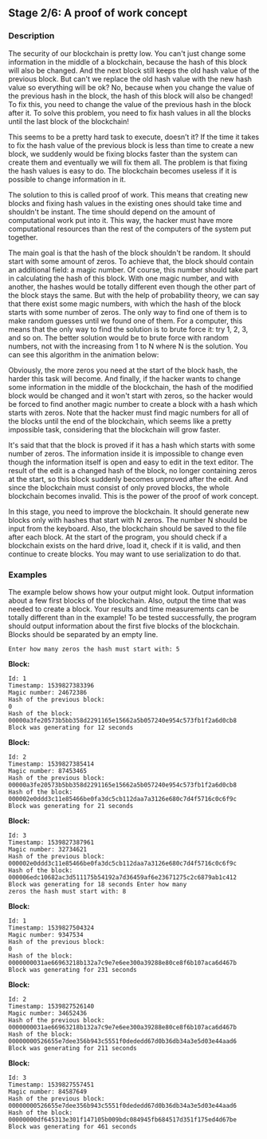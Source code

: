 ## Stage 2/6: A proof of work concept

### Description

The security of our blockchain is pretty low. You can't just change some information in the middle of a blockchain,
because the hash of this block will also be changed. And the next block still keeps the old hash value of the previous
block. But can't we replace the old hash value with the new hash value so everything will be ok? No, because when you
change the value of the previous hash in the block, the hash of this block will also be changed! To fix this, you need
to change the value of the previous hash in the block after it. To solve this problem, you need to fix hash values in
all the blocks until the last block of the blockchain!

This seems to be a pretty hard task to execute, doesn’t it? If the time it takes to fix the hash value of the previous
block is less than time to create a new block, we suddenly would be fixing blocks faster than the system can create them
and eventually we will fix them all. The problem is that fixing the hash values is easy to do. The blockchain becomes
useless if it is possible to change information in it.

The solution to this is called proof of work. This means that creating new blocks and fixing hash values in the existing
ones should take time and shouldn't be instant. The time should depend on the amount of computational work put into it.
This way, the hacker must have more computational resources than the rest of the computers of the system put together.

The main goal is that the hash of the block shouldn't be random. It should start with some amount of zeros. To achieve
that, the block should contain an additional field: a magic number. Of course, this number should take part in
calculating the hash of this block. With one magic number, and with another, the hashes would be totally different even
though the other part of the block stays the same. But with the help of probability theory, we can say that there exist
some magic numbers, with which the hash of the block starts with some number of zeros. The only way to find one of them
is to make random guesses until we found one of them. For a computer, this means that the only way to find the solution
is to brute force it: try 1, 2, 3, and so on. The better solution would be to brute force with random numbers, not with
the increasing from 1 to N where N is the solution. You can see this algorithm in the animation below:

Obviously, the more zeros you need at the start of the block hash, the harder this task will become. And finally, if the
hacker wants to change some information in the middle of the blockchain, the hash of the modified block would be changed
and it won't start with zeros, so the hacker would be forced to find another magic number to create a block with a hash
which starts with zeros. Note that the hacker must find magic numbers for all of the blocks until the end of the
blockchain, which seems like a pretty impossible task, considering that the blockchain will grow faster.

It's said that that the block is proved if it has a hash which starts with some number of zeros. The information inside
it is impossible to change even though the information itself is open and easy to edit in the text editor. The result of
the edit is a changed hash of the block, no longer containing zeros at the start, so this block suddenly becomes
unproved after the edit. And since the blockchain must consist of only proved blocks, the whole blockchain becomes
invalid. This is the power of the proof of work concept.

In this stage, you need to improve the blockchain. It should generate new blocks only with hashes that start with N
zeros. The number N should be input from the keyboard. Also, the blockchain should be saved to the file after each
block. At the start of the program, you should check if a blockchain exists on the hard drive, load it, check if it is
valid, and then continue to create blocks. You may want to use serialization to do that.

### Examples 

The example below shows how your output might look. Output information about a few first blocks of the
blockchain. Also, output the time that was needed to create a block. Your results and time measurements can be totally
different than in the example! To be tested successfully, the program should output information about the first five
blocks of the blockchain. Blocks should be separated by an empty line.

`Enter how many zeros the hash must start with: 5`

**Block:**

    Id: 1 
    Timestamp: 1539827383396 
    Magic number: 24672386 
    Hash of the previous block:
    0 
    Hash of the block:
    00000a3fe20573b5bb358d2291165e15662a5b057240e954c573fb1f2a6d0cb8 
    Block was generating for 12 seconds

**Block:**

    Id: 2 
    Timestamp: 1539827385414 
    Magic number: 87453465 
    Hash of the previous block:
    00000a3fe20573b5bb358d2291165e15662a5b057240e954c573fb1f2a6d0cb8 
    Hash of the block:
    000002e0ddd3c11e85466be0fa3dc5cb112daa7a3126e680c7d4f5716c0c6f9c 
    Block was generating for 21 seconds

**Block:**

    Id: 3 
    Timestamp: 1539827387961 
    Magic number: 32734621 
    Hash of the previous block:
    000002e0ddd3c11e85466be0fa3dc5cb112daa7a3126e680c7d4f5716c0c6f9c 
    Hash of the block:
    000006edc10682ac3d511175b54192a7d36459af6e23671275c2c6879ab1c412 
    Block was generating for 18 seconds Enter how many
    zeros the hash must start with: 8

**Block:**

    Id: 1 
    Timestamp: 1539827504324 
    Magic number: 9347534 
    Hash of the previous block:
    0 
    Hash of the block:
    0000000031ae66963218b132a7c9e7e6ee300a39288e80ce8f6b107aca6d467b 
    Block was generating for 231 seconds

**Block:**

    Id: 2 
    Timestamp: 1539827526140 
    Magic number: 34652436 
    Hash of the previous block:
    0000000031ae66963218b132a7c9e7e6ee300a39288e80ce8f6b107aca6d467b 
    Hash of the block:
    00000000526655e7dee356b943c5551f0dededd67d0b36db34a3e5d03e44aad6 
    Block was generating for 211 seconds

**Block:**

    Id: 3 
    Timestamp: 1539827557451 
    Magic number: 84587649 
    Hash of the previous block:
    00000000526655e7dee356b943c5551f0dededd67d0b36db34a3e5d03e44aad6 
    Hash of the block:
    00000000df645313e301f147105b009bdc084945fb684517d351f175ed4d67be 
    Block was generating for 461 seconds
